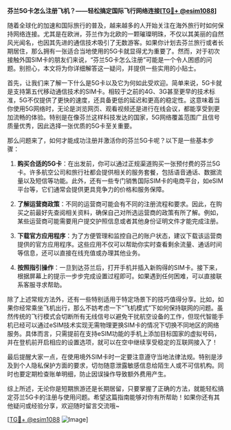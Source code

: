**芬兰5G卡怎么注册飞机？——轻松搞定国际飞行网络连接[[TG💪+ @esim1088](https://t.me/s/esim1088)]**

随着全球化的加速和国际旅行的普及，越来越多的人开始关注在海外旅行时如何保持网络连接。尤其是在欧洲，芬兰作为北欧的一颗璀璨明珠，不仅以其美丽的自然风光闻名，也因其先进的通信技术吸引了无数游客。如果你计划去芬兰旅行或者长期居住，那么拥有一张适合当地使用的5G卡就显得尤为重要了。然而，对于初次接触外国SIM卡的朋友们来说，“芬兰5G卡怎么注册”可能是一个令人困惑的问题。别担心，本文将为你详细解答这一疑问，并提供一些实用的小贴士。

首先，让我们来了解一下什么是5G卡以及它为何如此受欢迎。简单来说，5G卡就是支持第五代移动通信技术的SIM卡。相较于之前的4G、3G甚至更早的技术标准，5G不仅提供了更快的速度，还具备更低的延迟和更高的稳定性。这意味着当你使用5G网络时，无论是浏览网页、观看视频还是进行在线会议，都能享受到更加流畅的体验。特别是在像芬兰这样科技发达的国家，5G网络覆盖范围广且信号质量优秀，因此选择一张优质的5G卡至关重要。

那么问题来了，如何才能成功注册并激活你的芬兰5G卡呢？以下是一些基本步骤：

1. **购买合适的5G卡**：在出发前，你可以通过正规渠道购买一张预付费的芬兰5G卡。许多航空公司和旅行社都会提供相关的服务套餐，包括语音通话、数据流量以及短信等功能。此外，还有一些专门销售国际SIM卡的电商平台，如eSIM平台等，它们通常会提供更具竞争力的价格和服务保障。

2. **了解运营商政策**：不同的运营商可能会有不同的注册流程和要求。因此，在购买之前最好先查阅相关资料，确保自己对所选运营商的政策有所了解。例如，某些运营商可能需要用户提交护照信息或者其他身份证明文件才能完成注册。

3. **下载官方应用程序**：为了方便管理和监控自己的账户状态，建议下载该运营商提供的官方应用程序。这些应用不仅可以帮助你实时查看剩余流量、通话时间等信息，还可以直接在线充值或办理其他业务。

4. **按照指引操作**：一旦到达芬兰后，打开手机并插入新购得的SIM卡。接下来，根据屏幕上的提示一步步完成设置过程即可。如果遇到任何困难，可以直接联系客服寻求帮助。

除了上述常规方法外，还有一些特别适用于特定场景下的技巧值得分享。比如，如果你经常乘坐飞机出行，那么不妨考虑一下“飞机模式”下如何保持联网的问题。虽然传统的飞行模式会切断所有无线信号以避免干扰航空设备的工作，但现代智能手机已经可以通过eSIM技术实现无需物理更换SIM卡的情况下切换不同地区的网络服务。具体而言，只需提前在支持eSIM功能的手机上添加目标国家的虚拟号码，并在登机前开启相应的设置选项，就可以在空中继续享受稳定的互联网接入了！

最后提醒大家一点，在使用境外SIM卡时一定要注意遵守当地法律法规。特别是涉及到个人隐私保护方面的要求，切勿随意泄露敏感信息给陌生人或不可信机构。同时也要定期检查账单明细，防止因误操作导致额外费用产生。

综上所述，无论你是短期旅游还是长期居留，只要掌握了正确的方法，就能轻松搞定芬兰5G卡的注册与使用问题。希望这篇指南能够对你有所帮助！如果你还有其他疑问或经验分享，欢迎随时留言交流哦~

[[TG💪+ @esim1088](https://t.me/s/esim1088) ![Image](https://i.postimg.cc/4NQfJmqS/Snipaste-2025-05-13-00-14-12.png)]